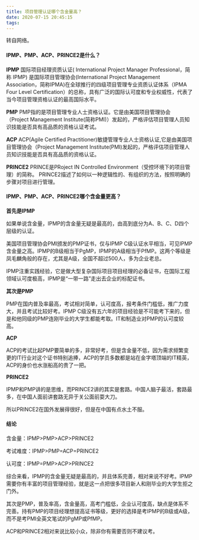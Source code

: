 ```yaml
---
title: 项目管理认证哪个含金量高？
date: 2020-07-15 20:45:15
tags:
---
```


转自网络。

#### IPMP、PMP、ACP、PRINCE2是什么？
**IPMP**
国际项目经理资质认证( International Project Manager Professional，简称 IPMP) 是国际项目管理协会(International Project Management Association，简称IPMA)在全球推行的四级项目管理专业资质认证体系（IPMA Four Level Certification）的总称，具有广泛的国际认可度和专业权威性，代表了当今项目管理资格认证的最高国际水平。

**PMP**
PMP指的是项目管理专业人士资格认证。它是由美国项目管理协会（Project Management Institute(简称PMI)）发起的，严格评估项目管理人员知识技能是否具有高品质的资格认证考试。

**ACP**
ACP(Agile Certified Practitioner)敏捷管理专业人士资格认证,它是由美国项目管理协会（Project Management Institute(PMI)发起的，严格评估项目管理人员知识技能是否具有高品质的资格认证。

**PRINCE2**
PRINCE是PRoject IN Controlled Environment（受控环境下的项目管理）的简称。 PRINCE2描述了如何以一种逻辑性的、有组织的方法，按照明确的步骤对项目进行管理。

#### IPMP、PMP、ACP、PRINCE2哪个含金量更高？
**首先是IPMP**

如果单说含金量，IPMP的含金量无疑是最高的，由高到底分为A、B、C、D四个层级的认证。

美国项目管理协会PMI颁发的PMP证书，仅与IPMP C级认证水平相当，可见IPMP含金量之高。IPMP的B级相当于PgMP，IPMP的A级相当于PfMP。这两个等级是凤毛麟角般的存在，尤其是A级，全国不超过500人，多为企业老总。

IPMP注重实践经验，它是做大型复杂国际项目项目经理的必备证书，在国际工程领域认可度极高，IPMP是“一带一路”走出去企业的标配证书。

**其次是PMP**

PMP在国内普及率最高，考试相对简单，认可度高，报考条件门槛低，推广力度大，并且考试比较好考。IPMP C级没有五六年的项目经验是不可能考下来的，但是和他同级的PMP连刚毕业的大学生都能考取。IT和制造业对PMP的认可度较高。

**ACP**

ACP的考试比起PMP要简单的多，非常好考，但是含金量不低，因为需求频繁变更的IT行业对这个证书特别追捧，ACP的学员多数都是站在金字塔顶端的IT精英，ACP的身价也水涨船高的贵了一把。

**PRINCE2**

IPMP和PMP讲的是思维，而PRINCE2讲的其实是套路。中国人脑子最活，套路最多，在中国人面前讲套路无异于关公面前耍大刀。

所以PRINCE2在国外发展得很好，但是在中国有点水土不服。

#### 结论

含金量：IPMP>PMP>ACP>PRINCE2

考试难度：IPMP>PMP=ACP=PRINCE2

认可度：IPMP=PMP>ACP>PRINCE2

综合来看，IPMP的含金量无疑是最高的，并且体系完善，相对来说不好考。IPMP需要你有丰富的项目管理经验，就是这一点把很多项目新人和刚毕业的大学生拒之门外。

其次是PMP，普及率高，含金量高，高考门槛低，企业认可度高，缺点是体系不完善。持有PMP的项目经理想提高证书等级，更好的选择是考IPMP的B级或A级，而不是考PMI全英文笔试的PgMP或PfMP。

ACP和PRINCE2相对来说比较小众，除非你有需要否则不建议考。